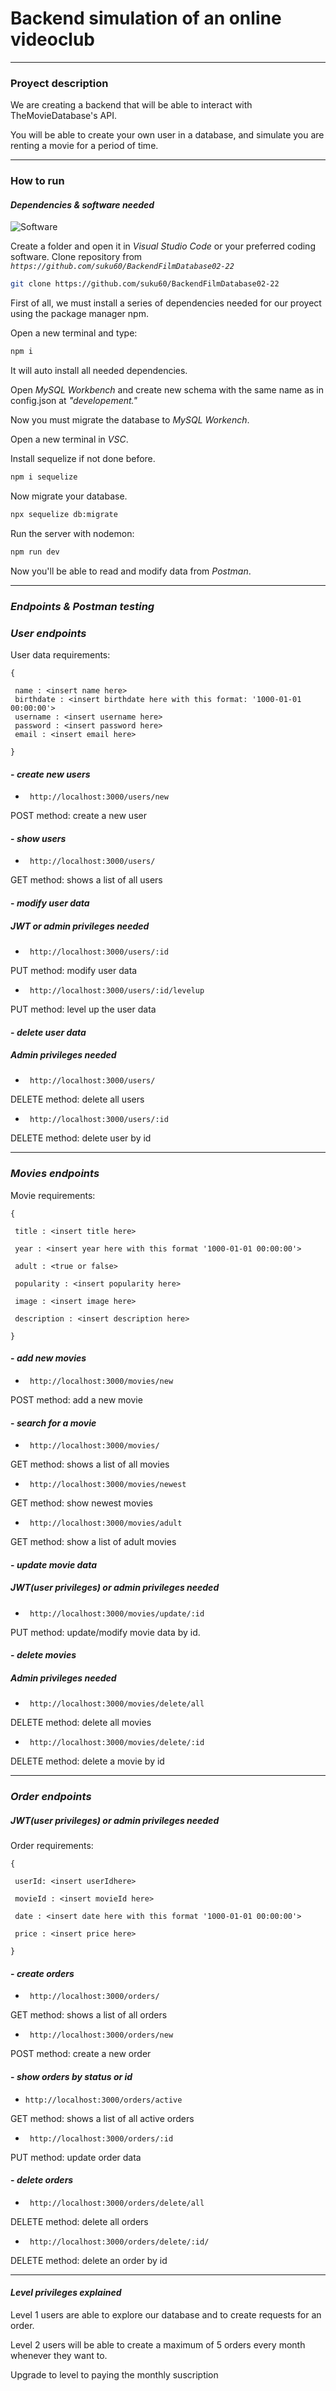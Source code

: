 # Backend simulation of an online videoclub
***

### **Proyect description**

We are creating a backend that will be able to interact with TheMovieDatabase's API.

You will be able to create your own user in a database, and simulate you are renting a movie for a period of time. 
***


### **How to run**

#### ***Dependencies & software needed***


![Software](/img/dependencies.png)

Create a folder and open it in *Visual Studio Code* or your preferred coding software. 
Clone repository from *`https://github.com/suku60/BackendFilmDatabase02-22`*
```bash 
git clone https://github.com/suku60/BackendFilmDatabase02-22
```

First of all, we must install a series of dependencies needed for our proyect using the package manager npm.

Open a new terminal and type:
```bash 
npm i
```

It will auto install all needed dependencies.

Open *MySQL Workbench* and create new schema with the same name as in config.json at *"developement."*

Now you must migrate the database to *MySQL Workench*.

Open a new terminal in *VSC*.

Install sequelize if not done before.

```bash 
npm i sequelize
```

Now migrate your database.

```bash 
npx sequelize db:migrate
```

Run the server with nodemon:
```bash 
npm run dev
```

Now you'll be able to read and modify data from *Postman*.



<!-- Sequelieze not needed for user -->


***

### ***Endpoints & Postman testing***


### ***User endpoints***

User data requirements:

`{`

   ` name : <insert name here>`   
   ` birthdate : <insert birthdate here with this format: '1000-01-01 00:00:00'>`  
   ` username : <insert username here>`  
   ` password : <insert password here>`  
   ` email : <insert email here>`
   
`}`


#### - ***create new users***
- ``
http://localhost:3000/users/new``

POST method: create a new user

#### - ***show users***

- ``
http://localhost:3000/users/``

GET method: shows a list of all users


#### - ***modify user data***

##### **JWT or admin privileges needed**

- ``
http://localhost:3000/users/:id`` 

PUT method: modify user data


- ``
http://localhost:3000/users/:id/levelup``

PUT method: level up the user data


#### - ***delete user data***

##### **Admin privileges needed**
- ``
http://localhost:3000/users/``

DELETE method: delete all users
- ``
http://localhost:3000/users/:id``

DELETE method: delete user by id

***

### ***Movies endpoints***

Movie requirements:

`{`

   ` title : <insert title here>` 

   ` year : <insert year here with this format '1000-01-01 00:00:00'>`

   ` adult : <true or false>`

   ` popularity : <insert popularity here>`

   ` image : <insert image here>`
   
   ` description : <insert description here>`
   
`}`


#### - ***add new movies***

- ``
http://localhost:3000/movies/new``

POST method: add a new movie

#### - ***search for a movie***


- ``
http://localhost:3000/movies/``

GET method: shows a list of all movies


- ``
http://localhost:3000/movies/newest``

GET method: show newest movies


- ``
http://localhost:3000/movies/adult``


GET method: show a list of adult movies


#### - ***update movie data***

##### **JWT(user privileges) or admin privileges needed**

- ``
http://localhost:3000/movies/update/:id``

PUT method: update/modify movie data by id.


#### - ***delete movies***

##### **Admin privileges needed**

- ``
http://localhost:3000/movies/delete/all``

DELETE method: delete all movies

- ``
http://localhost:3000/movies/delete/:id``

DELETE method: delete a movie by id

***

### ***Order endpoints***

##### **JWT(user privileges) or admin privileges needed**

Order requirements:

`{`

   ` userId: <insert userIdhere>` 

   ` movieId : <insert movieId here>`

   ` date : <insert date here with this format '1000-01-01 00:00:00'>`

   ` price : <insert price here>`
   
`}`


#### - ***create orders***

- ``
http://localhost:3000/orders/``

GET method: shows a list of all orders

- ``
http://localhost:3000/orders/new``

POST method: create a new order


#### - ***show orders by status or id***

- ``
http://localhost:3000/orders/active ``

GET method: shows a list of all active orders

- ``
http://localhost:3000/orders/:id``

PUT method: update order data


#### - ***delete orders***

- ``
http://localhost:3000/orders/delete/all``

DELETE method: delete all orders

- ``
http://localhost:3000/orders/delete/:id/``

DELETE method: delete an order by id

***
#### ***Level privileges explained***

  

Level 1 users are able to explore our database and to create requests for an order.

Level 2 users will be able to create a maximum of 5 orders every month whenever they want to.

Upgrade to level to paying the monthly suscription
